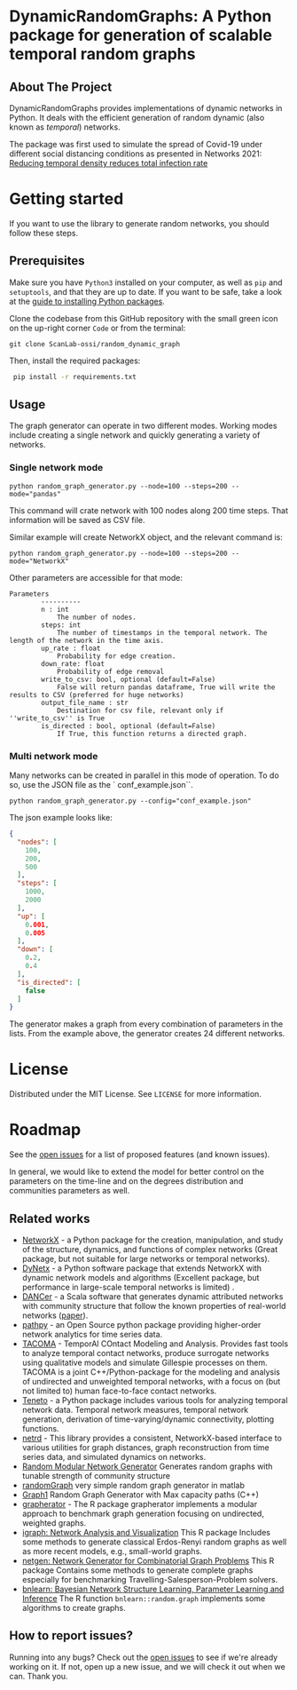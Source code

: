 # DynamicRandomGraphs: A Python package for generation of scalable temporal random graphs

<!-- ABOUT THE PROJECT -->

## About The Project

DynamicRandomGraphs provides implementations of dynamic networks in Python. It deals with the efficient generation of
random dynamic (also known as *temporal*) networks.

The package was first used to simulate the spread of Covid-19 under different social distancing conditions as presented
in Networks 2021:
[Reducing temporal density reduces total infection rate](https://www.youtube.com/watch?v=gUyP7etPPvE)

<!-- GETTING STARTED -->

# Getting started

If you want to use the library to generate random networks, you should follow these steps.

## Prerequisites

Make sure you have `Python3` installed on your computer, as well as `pip` and `setuptools`, and that they are up to
date. If you want to be safe, take a look at
the [guide to installing Python packages](https://packaging.python.org/tutorials/installing-packages/).

Clone the codebase from this GitHub repository with the small green icon on the up-right corner `Code` or from the
terminal:

```shell
git clone ScanLab-ossi/random_dynamic_graph
```

Then, install the required packages:

```sh
 pip install -r requirements.txt
 ```

## Usage

The graph generator can operate in two different modes. Working modes include creating a single network and quickly
generating a variety of networks.

### Single network mode

```shell
python random_graph_generator.py --node=100 --steps=200 --mode="pandas"
```

This command will crate network with 100 nodes along 200 time steps. That information will be saved as CSV file.

Similar example will create NetworkX object, and the relevant command is:

```shell
python random_graph_generator.py --node=100 --steps=200 --mode="NetworkX"
```

Other parameters are accessible for that mode:

```
Parameters
        ----------
        n : int
            The number of nodes.
        steps: int
            The number of timestamps in the temporal network. The length of the network in the time axis.
        up_rate : float
            Probability for edge creation.
        down_rate: float
            Probability of edge removal
        write_to_csv: bool, optional (default=False)
            False will return pandas dataframe, True will write the results to CSV (preferred for huge networks)
        output_file_name : str
            Destination for csv file, relevant only if ''write_to_csv'' is True
        is_directed : bool, optional (default=False)
            If True, this function returns a directed graph.
```

### Multi network mode

Many networks can be created in parallel in this mode of operation. To do so, use the JSON file as the `
conf_example.json``.

```shell
python random_graph_generator.py --config="conf_example.json"
```

The json example looks like:

```json
{
  "nodes": [
    100,
    200,
    500
  ],
  "steps": [
    1000,
    2000
  ],
  "up": [
    0.001,
    0.005
  ],
  "down": [
    0.2,
    0.4
  ],
  "is_directed": [
    false
  ]
}
```

The generator makes a graph from every combination of parameters in the lists. From the example above, the generator
creates 24 different networks.

# License

Distributed under the MIT License. See `LICENSE` for more information.

# Roadmap

See the [open issues](https://github.com/ScanLab-ossi/random_dynamic_graph/issues) for a list of proposed features (and
known issues).

In general, we would like to extend the model for better control on the parameters on the time-line and on the degrees
distribution and communities parameters as well.

## Related works

* [NetworkX](https://networkx.org/) - a Python package for the creation, manipulation, and study of the structure,
  dynamics, and functions of complex networks (Great package, but not suitable for large networks or temporal networks).
* [DyNetx](https://dynetx.readthedocs.io/en/latest/index.html) - a Python software package that extends NetworkX with
  dynamic network models and algorithms (Excellent package, but performance in large-scale temporal networks is limited)
  .
* [DANCer](https://perso.univ-st-etienne.fr/largeron/DANCer_Generator/#reference) - a Scala software that generates
  dynamic attributed networks with community structure that follow the known properties of real-world
  networks ([paper](https://hal-auf.archives-ouvertes.fr/hal-01377321/document)).
* [pathpy](https://www.pathpy.net/) - an Open Source python package providing higher-order network analytics for time
  series data.
* [TACOMA](https://github.com/benmaier/tacoma) - TemporAl COntact Modeling and Analysis. Provides fast tools to analyze
  temporal contact networks, produce surrogate networks using qualitative models and simulate Gillespie processes on
  them. TACOMA is a joint C++/Python-package for the modeling and analysis of undirected and unweighted temporal
  networks, with a focus on (but not limited to) human face-to-face contact networks.
* [Teneto](https://teneto.readthedocs.io/en/latest/index.html) - a Python package includes various tools for analyzing
  temporal network data. Temporal network measures, temporal network generation, derivation of time-varying/dynamic
  connectivity, plotting functions.
* [netrd](https://netrd.readthedocs.io/en/latest/) - This library provides a consistent, NetworkX-based interface to
  various utilities for graph distances, graph reconstruction from time series data, and simulated dynamics on networks.
* [Random Modular Network Generator](https://github.com/prathasah/random-modular-network-generator) Generates random
  graphs with tunable strength of community structure
* [randomGraph](https://github.com/sdghafouri/randomGraph) very simple random graph generator in matlab
* [Graph1](https://github.com/Saptaparni/Graph1) Random Graph Generator with Max capacity paths (C++)
* [grapherator](https://github.com/jakobbossek/grapherator) - The R package grapherator implements a modular approach to
  benchmark graph generation focusing on undirected, weighted graphs.
* [igraph: Network Analysis and Visualization](https://cran.r-project.org/package=igraph) This R package Includes some
  methods to generate classical Erdos-Renyi random graphs as well as more recent models, e.g., small-world graphs.
* [netgen: Network Generator for Combinatorial Graph Problems](https://cran.r-project.org/package=netgen) This R package
  Contains some methods to generate complete graphs especially for benchmarking Travelling-Salesperson-Problem solvers.
* [bnlearn: Bayesian Network Structure Learning, Parameter Learning and Inference](https://cran.r-project.org/web/packages/bnlearn/index.html)
  The R function `bnlearn::random.graph` implements some algorithms to create graphs.

## How to report issues?

Running into any bugs? Check out the [open issues](https://github.com/ScanLab-ossi/random_dynamic_graph/issues) to see
if we're already working on it. If not, open up a new issue, and we will check it out when we can. Thank you.




